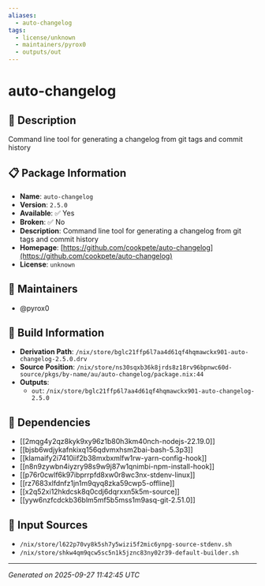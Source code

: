 ```yaml
---
aliases:
  - auto-changelog
tags:
  - license/unknown
  - maintainers/pyrox0
  - outputs/out
---
```


# auto-changelog

## 📝 Description

Command line tool for generating a changelog from git tags and commit history

## 📋 Package Information

- **Name**: `auto-changelog`
- **Version**: `2.5.0`
- **Available**: ✅ Yes
- **Broken**: ✅ No
- **Description**: Command line tool for generating a changelog from git tags and commit history
- **Homepage**: [https://github.com/cookpete/auto-changelog](https://github.com/cookpete/auto-changelog)
- **License**: `unknown`
## 👥 Maintainers

- @pyrox0


## 🔧 Build Information

- **Derivation Path**: `/nix/store/bglc21ffp6l7aa4d61qf4hqmawckx901-auto-changelog-2.5.0.drv`
- **Source Position**: `/nix/store/ns30sqxb36k8jrds8z18rv96bpnwc60d-source/pkgs/by-name/au/auto-changelog/package.nix:44`
- **Outputs**:
  - `out`:  `/nix/store/bglc21ffp6l7aa4d61qf4hqmawckx901-auto-changelog-2.5.0`

## 🔗 Dependencies

- [[2mqg4y2qz8kyk9xy96z1b80h3km40nch-nodejs-22.19.0]]
- [[bjsb6wdjykafnkixq156qdvmxhsm2bai-bash-5.3p3]]
- [[klamaify2i7410iif2b38mxbxmlfw1rw-yarn-config-hook]]
- [[n8n9zywbn4iyzry98s9w9j87w1qnimbi-npm-install-hook]]
- [[p76r0cwlf6k97ibprrpfd8xw0r8wc3nx-stdenv-linux]]
- [[rz7683xlfdnfz1jn1m9qyq8zka59cwp5-offline]]
- [[x2q52xi12hkdcsk8q0cdj6dqrxxn5k5m-source]]
- [[yyw6nzfcdckb36blm5mf5b5mss1m9asq-git-2.51.0]]

## 📁 Input Sources

- `/nix/store/l622p70vy8k5sh7y5wizi5f2mic6ynpg-source-stdenv.sh`
- `/nix/store/shkw4qm9qcw5sc5n1k5jznc83ny02r39-default-builder.sh`

---
*Generated on 2025-09-27 11:42:45 UTC*
